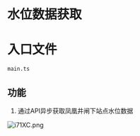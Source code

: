 # 水位数据获取

# 入口文件
``main.ts``

## 功能
1. 通过API异步获取凤凰井闸下站点水位数据

![i71XC.png](https://s1.328888.xyz/2022/04/15/i71XC.png)